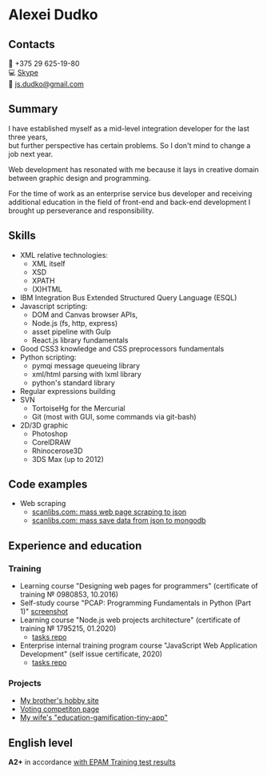 # Alexei Dudko

## Contacts
:iphone: +375 29 625-19-80\
:computer: [Skype](https://join.skype.com/invite/nDkCXzyo7E7l)\
:incoming_envelope: [js.dudko@gmail.com](mailto:js.dudko@gmail.com)
## Summary
I have established myself as a mid-level integration developer for the last three years,\
but further perspective has certain problems. So I don't mind to change a job next year.

Web development has resonated with me because it lays in creative domain between graphic design and programming.

For the time of work as an enterprise service bus developer and receiving additional education in the field of front-end and back-end development I brought up perseverance and responsibility.
## Skills
+ XML relative technologies:
  + XML itself
  + XSD
  + XPATH
  + (X)HTML
+ IBM Integration Bus Extended Structured Query Language (ESQL)
+ Javascript scripting:
  + DOM and Canvas browser APIs, 
  + Node.js (fs, http, express)
  + asset pipeline with Gulp
  + React.js library fundamentals
+ Good CSS3 knowledge and CSS preprocessors fundamentals
+ Python scripting:
  + pymqi message queueing library
  + xml/html parsing with lxml library
  + python's standard library
+ Regular expressions building
+ SVN
  + TortoiseHg for the Mercurial
  + Git (most with GUI, some commands via git-bash)
+ 2D/3D graphic
  + Photoshop
  + CorelDRAW
  + Rhinocerose3D
  + 3DS Max (up to 2012)

## Code examples
+ Web scraping
  + [scanlibs.com: mass web page scraping to json](https://github.com/bypy/test-scraper)
  + [scanlibs.com: mass save data from json to mongodb](https://github.com/bypy/scanlib-mongo)

## Experience and education
### Training
+ Learning course "Designing web pages for programmers" (certificate of training № 0980853, 10.2016)
+ Self-study course "PCAP: Programming Fundamentals in Python (Part 1)" [screenshot](https://www.dropbox.com/s/jgjv9mp6ap0q322/open_edg_achievement.PNG?dl=0)
+ Learning course "Node.js web projects architecture" (certificate of training № 1795215, 01.2020)
  + [tasks repo](https://github.com/bypy/node-hw)
+ Enterprise internal training program course "JavaScript Web Application Development" (self issue certificate, 2020)
  + [tasks repo](https://github.com/bypy/fd2)

### Projects
+ [My brother's hobby site](http://cuenode.com/)
+ [Voting competiton page](https://zoo.booba.by/)
+ [My wife's "education-gamification-tiny-app"](https://cards.booba.by/)

## English level
**A2+** in accordance [with EPAM Training test results](https://www.dropbox.com/s/w2a1z8c478b840s/my_eng_level.PNG?dl=0)
